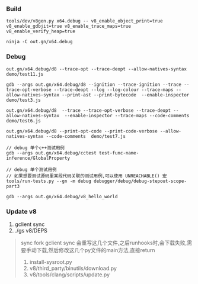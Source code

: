 ### Build

```
tools/dev/v8gen.py x64.debug -- v8_enable_object_print=true v8_enable_gdbjit=true v8_enable_trace_maps=true v8_enable_verify_heap=true

ninja -C out.gn/x64.debug

```

### Debug

```
out.gn/x64.debug/d8 --trace-opt --trace-deopt --allow-natives-syntax demo/test11.js

gdb --args out.gn/x64.debug/d8 --ignition --trace-ignition --trace --trace-opt-verbose --trace-deopt --log --log-colour --trace-maps --allow-natives-syntax --print-ast --print-bytecode  --enable-inspector demo/test3.js

out.gn/x64.debug/d8  --trace --trace-opt-verbose --trace-deopt --allow-natives-syntax  --enable-inspector --trace-maps --code-comments demo/test6.js

out.gn/x64.debug/d8 --print-opt-code --print-code-verbose --allow-natives-syntax --code-comments  demo/test7.js

// debug 单个c++测试用例
gdb --args out.gn/x64.debug/cctest test-func-name-inference/GlobalProperty

// debug 单个测试用例
// 如果想要测试源码里某段代码关联的测试用例,可以使用 UNREACHABLE() 宏
tools/run-tests.py --gn -m debug debugger/debug/debug-stepout-scope-part3

gdb --args out.gn/x64.debug/v8_hello_world

```

### Update v8

1. gclient sync
2. ./gs v8/DEPS

> sync fork
gclient sync 会重写这几个文件,之后runhooks时,会下载失败,需要手动下载,然后修改这几个py文件的main方法,直接return
>
> 1. install-sysroot.py
> 2. v8/third_party/binutils/download.py
> 3. v8/tools/clang/scripts/update.py



